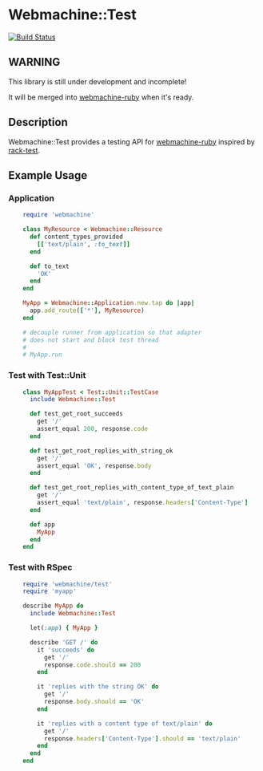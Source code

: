 # Webmachine::Test

[![Build Status](https://secure.travis-ci.org/bernd/webmachine-test.png)](http://travis-ci.org/bernd/webmachine-test])

## WARNING

This library is still under development and incomplete!

It will be merged into [webmachine-ruby](https://github.com/seancribbs/webmachine-ruby)
when it's ready.

## Description

Webmachine::Test provides a testing API for
[webmachine-ruby](https://github.com/seancribbs/webmachine-ruby) inspired by
[rack-test](https://github.com/brynary/rack-test).

## Example Usage

### Application

```ruby
    require 'webmachine'

    class MyResource < Webmachine::Resource
      def content_types_provided
        [['text/plain', :to_text]]
      end

      def to_text
        'OK'
      end
    end

    MyApp = Webmachine::Application.new.tap do |app|
      app.add_route(['*'], MyResource)
    end

    # decouple runner from application so that adapter
    # does not start and block test thread
    #
    # MyApp.run
```

### Test with Test::Unit

```ruby
    class MyAppTest < Test::Unit::TestCase
      include Webmachine::Test

      def test_get_root_succeeds
        get '/'
        assert_equal 200, response.code
      end

      def test_get_root_replies_with_string_ok
        get '/'
        assert_equal 'OK', response.body
      end

      def test_get_root_replies_with_content_type_of_text_plain
        get '/'
        assert_equal 'text/plain', response.headers['Content-Type']
      end

      def app
        MyApp
      end
    end
```

### Test with RSpec

```ruby
    require 'webmachine/test'
    require 'myapp'

    describe MyApp do
      include Webmachine::Test

      let(:app) { MyApp }

      describe 'GET /' do
        it 'succeeds' do
          get '/'
          response.code.should == 200
        end

        it 'replies with the string OK' do
          get '/'
          response.body.should == 'OK'
        end

        it 'replies with a content type of text/plain' do
          get '/'
          response.headers['Content-Type'].should == 'text/plain'
        end
      end
    end
```
